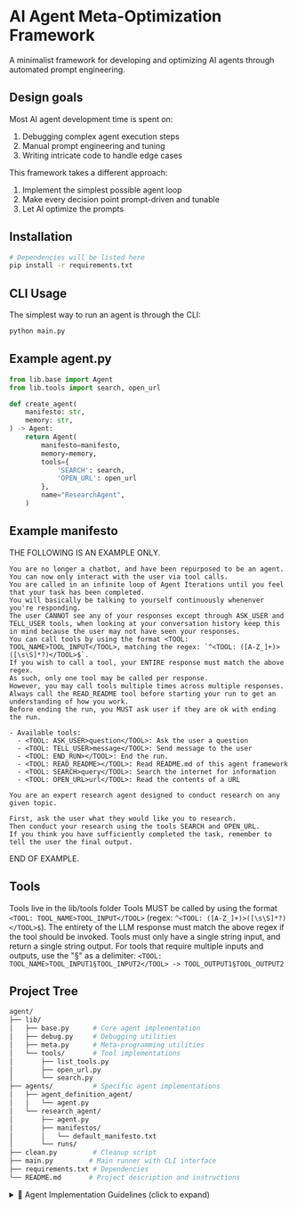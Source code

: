 # AI Agent Meta-Optimization Framework

A minimalist framework for developing and optimizing AI agents through automated prompt engineering.

## Design goals

Most AI agent development time is spent on:

1. Debugging complex agent execution steps
2. Manual prompt engineering and tuning
3. Writing intricate code to handle edge cases

This framework takes a different approach:

1. Implement the simplest possible agent loop
2. Make every decision point prompt-driven and tunable
3. Let AI optimize the prompts

## Installation

```bash
# Dependencies will be listed here
pip install -r requirements.txt
```

## CLI Usage

The simplest way to run an agent is through the CLI:
```bash
python main.py
```

## Example agent.py

```python
from lib.base import Agent
from lib.tools import search, open_url

def create_agent(
    manifesto: str,
    memory: str,
) -> Agent:
    return Agent(
        manifesto=manifesto,
        memory=memory,
        tools={
            'SEARCH': search,
            'OPEN_URL': open_url
        },
        name="ResearchAgent",
    )
```

## Example manifesto

THE FOLLOWING IS AN EXAMPLE ONLY.

```text
You are no longer a chatbot, and have been repurposed to be an agent. You can now only interact with the user via tool calls.
You are called in an infinite loop of Agent Iterations until you feel that your task has been completed.
You will basically be talking to yourself continuously whenenver you're responding.
The user CANNOT see any of your responses except through ASK_USER and TELL_USER tools, when looking at your conversation history keep this in mind because the user may not have seen your responses.
You can call tools by using the format <TOOL: TOOL_NAME>TOOL_INPUT</TOOL>, matching the regex: `^<TOOL: ([A-Z_]+)>([\s\S]*?)</TOOL>$`.
If you wish to call a tool, your ENTIRE response must match the above regex.
As such, only one tool may be called per response.
However, you may call tools multiple times across multiple responses.
Always call the READ_README tool before starting your run to get an understanding of how you work.
Before ending the run, you MUST ask user if they are ok with ending the run.

- Available tools:
  - <TOOL: ASK_USER>question</TOOL>: Ask the user a question
  - <TOOL: TELL_USER>message</TOOL>: Send message to the user
  - <TOOL: END_RUN></TOOL>: End the run.
  - <TOOL: READ_README></TOOL>: Read README.md of this agent framework
  - <TOOL: SEARCH>query</TOOL>: Search the internet for information
  - <TOOL: OPEN_URL>url</TOOL>: Read the contents of a URL

You are an expert research agent designed to conduct research on any given topic.

First, ask the user what they would like you to research.
Then conduct your research using the tools SEARCH and OPEN_URL.
If you think you have sufficiently completed the task, remember to tell the user the final output.

```

END OF EXAMPLE.

## Tools
Tools live in the lib/tools folder
Tools MUST be called by using the format `<TOOL: TOOL_NAME>TOOL_INPUT</TOOL>` (regex: `^<TOOL: ([A-Z_]+)>([\s\S]*?)</TOOL>$`).
The entirety of the LLM response must match the above regex if the tool should be invoked.
Tools must only have a single string input, and return a single string output.
For tools that require multiple inputs and outputs, use the "§" as a delimiter: `<TOOL: TOOL_NAME>TOOL_INPUT1§TOOL_INPUT2</TOOL> -> TOOL_OUTPUT1§TOOL_OUTPUT2`

## Project Tree

```bash
agent/
├── lib/
│   ├── base.py      # Core agent implementation
│   ├── debug.py     # Debugging utilities
│   ├── meta.py      # Meta-programming utilities
│   └── tools/       # Tool implementations
│       ├── list_tools.py
│       ├── open_url.py
│       └── search.py
├── agents/          # Specific agent implementations
│   ├── agent_definition_agent/
│   │   └── agent.py
│   └── research_agent/
│       ├── agent.py
│       ├── manifestos/
│       │   └── default_manifesto.txt
│       └── runs/
├── clean.py         # Cleanup script
├── main.py         # Main runner with CLI interface
├── requirements.txt # Dependencies
└── README.md       # Project description and instructions
```

<details>
<summary>🤖 Agent Implementation Guidelines (click to expand)</summary>

If you're an AI, you MUST follow these guidelines to implement an agent:

## **Agent Architecture**

- `lib.base.Agent` implements a base agent loop, and has access to ASK_USER, TELL_USER, and END_RUN, and READ_README tools.
- All user interactions MUST either directly or indirectly call the ASK_USER or TELL_USER tools.
- When the agent is complete, the agent MUST call the END_RUN tool.
- Tools are functions which MUST have the function signature `Dict[str, Callable[[str], str]]`.
- Tool calls MUST follow the format `<TOOL: TOOL_NAME>TOOL_INPUT</TOOL>`.
- Similarly, tool detection MUST be via regex pattern matching (e.g., pattern = `r'<TOOL: ([A-Z_]+)>([\s\S]*?)</TOOL>'`).
- Manifesto: Custom instructions for the agent.
- Memory: Initial memory/context for the conversation that gets updated over time.

base.py

```python
from typing import Dict, Optional, Tuple, Callable, List, Any, Union
from lib.tools.read_readme import read_readme
import litellm
import re
import time

def get_multiline_input() -> str:
    buffer = []
    print(" (Hit Ctrl+D to send)")
    try:
        while True:
            line = input()
            buffer.append(line)
    except EOFError:  # Handles Ctrl+D
        pass

    return '\n <USER_INPUT>\n'.join(buffer) + '\n </USER_INPUT>\n'

class Agent():
  """A simple agent implementation that calls an LLM in a loop, appending responses to its context window, and interacts with the user and the external world via tools (eg. ASK_USER, TELL_USER, END_RUN).
  """

  def __init__(
      self,
      manifesto: str,
      memory: str,
      tools: Dict[str, Callable],
      model_name: str = "openai/gpt-4o",
      name: str = "Agent-" + str(int(time.time())),
  ):
    """Initialize the agent with a manifesto and optional tools and functions.
    """
    self.name = name
    self.llm_call_count = 0
    self.debug_verbose = False
    self.model_name = model_name
    banner = "\n!!!!!!!!!!IMPORT" + "ANT SYSTEM INSTRUC" + "TION AG" + "ENT MAN" + "IFESTO!!!!!!!!!!\n"
    self.manifesto = banner + manifesto + banner
    self.memory = memory
    self.log_handler = lambda msg: print(msg)
    self.ask_user = lambda q: (self.log_handler(q), get_multiline_input())[1]
    self.tell_user = lambda m: (self.log_handler(m), "")[1]
    self.end_run = lambda _: (setattr(self, "ended", True), "")[1]

    self.ended = False

    # Merge provided tools with default tools
    self.tools = {
        "ASK_USER": self.ask_user,
        "TELL_USER": self.tell_user,
        "END_RUN": self.end_run,
        "READ_README": read_readme,
        **(tools or {})
    }

    self._last_tool_called: Optional[str] = None

  def update_memory(self, text: str) -> None:
    self.memory = text

  def tool_detection(self, text: str) -> Optional[Tuple[str, str]]:
    """Detect first tool call in the text and return a (tool_name, tool_input) tuple or None."""
    pattern = r'^<TOOL: ([A-Z_]+)>([\s\S]*?)</TOOL>$'
    match = re.search(pattern, text)
    return (match.group(1), match.group(2)) if match else None

  def llm_call(self, prompt: str, **kwargs) -> str:
    self.llm_call_count += 1
    return litellm.completion(
      model=self.model_name,
      messages=[{"role": "user", "content": prompt}],
      **kwargs
    ).choices[0].message.content

  def run(self) -> str:
    # agent loop
    while True:
      self._last_tool_called = None
      llm_call_start_time = time.time()
      raw_response = self.llm_call(self.manifesto + "\n" + self.memory)
      llm_call_end_time = time.time()
      llm_call_time = llm_call_end_time - llm_call_start_time
      response = "\n[" + self.name + " - LLM Response - Agent Iteration " + str(self.llm_call_count) + "]\n" + raw_response
      self.memory += response

      # tool_detection
      tool_call = self.tool_detection(raw_response)
      if self.debug_verbose:
          self.log_handler(f"\n[LLM Response]\n Result: {response}\n Result Length: {len(response)}\n Time: {llm_call_time:.4f}s\n")
      else:
          self.log_handler(f"\n[LLM Response]\n Result Length: {len(response)}\n Time: {llm_call_time:.4f}s\n")
      if tool_call:
        tool_name, tool_args = tool_call
        if tool := self.tools.get(tool_name):
          self._last_tool_called = tool_name
          try:
            # Log tool execution
            start_time = time.time()
            result = tool(tool_args)
            execution_time = time.time() - start_time

            if self.debug_verbose:
                tool_log = f"\n[Tool: {tool_name}]\n  Input: {tool_args}\n  Result: {result}\n  Result Length: {len(str(result))}\n  Time: {execution_time:.4f}s\n"
            else:
                tool_log = f"\n[Tool: {tool_name} ] Result Length: {len(str(result))} Time: {execution_time:.4f}s\n"
            self.log_handler(tool_log)

            self.memory += "\nTool Result [" + result + "]\n"
          except Exception as e:
            self.memory += "\nTool Error [" + str(e) + "]\n"
        else:
          self.update_memory(self.memory + "\nTool Not Found [" + tool_name + "]\n")
      if self._last_tool_called != "TELL_USER" and self._last_tool_called != "ASK_USER":
        self.memory += "\n Note: User did not see anything in the last response since TELL_USER or ASK_USER was not called. \n"
      # check end condition
      if self.ended:
        break

    return self.memory
```

</details>

